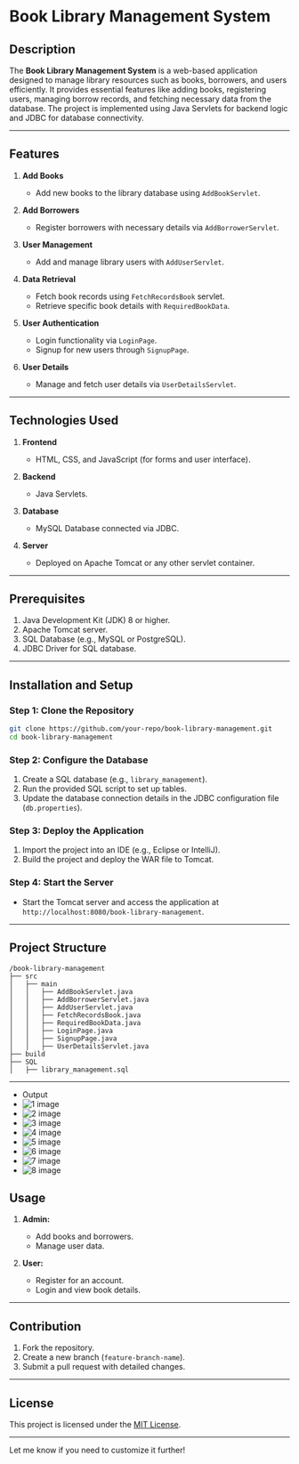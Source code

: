 # Book Library Management System  

## Description  
The **Book Library Management System** is a web-based application designed to manage library resources such as books, borrowers, and users efficiently. It provides essential features like adding books, registering users, managing borrow records, and fetching necessary data from the database. The project is implemented using Java Servlets for backend logic and JDBC for database connectivity.  

---

## Features  
1. **Add Books**  
   - Add new books to the library database using `AddBookServlet`.  

2. **Add Borrowers**  
   - Register borrowers with necessary details via `AddBorrowerServlet`.  

3. **User Management**  
   - Add and manage library users with `AddUserServlet`.  

4. **Data Retrieval**  
   - Fetch book records using `FetchRecordsBook` servlet.  
   - Retrieve specific book details with `RequiredBookData`.  

5. **User Authentication**  
   - Login functionality via `LoginPage`.  
   - Signup for new users through `SignupPage`.  

6. **User Details**  
   - Manage and fetch user details via `UserDetailsServlet`.  

---

## Technologies Used  
1. **Frontend**  
   - HTML, CSS, and JavaScript (for forms and user interface).  

2. **Backend**  
   - Java Servlets.  

3. **Database**  
   - MySQL Database connected via JDBC.  

4. **Server**  
   - Deployed on Apache Tomcat or any other servlet container.  

---

## Prerequisites  
1. Java Development Kit (JDK) 8 or higher.  
2. Apache Tomcat server.  
3. SQL Database (e.g., MySQL or PostgreSQL).  
4. JDBC Driver for SQL database.  

---

## Installation and Setup  

### Step 1: Clone the Repository  
```bash  
git clone https://github.com/your-repo/book-library-management.git  
cd book-library-management  
```  

### Step 2: Configure the Database  
1. Create a SQL database (e.g., `library_management`).  
2. Run the provided SQL script to set up tables.  
3. Update the database connection details in the JDBC configuration file (`db.properties`).  

### Step 3: Deploy the Application  
1. Import the project into an IDE (e.g., Eclipse or IntelliJ).  
2. Build the project and deploy the WAR file to Tomcat.  

### Step 4: Start the Server  
- Start the Tomcat server and access the application at `http://localhost:8080/book-library-management`.  

---

## Project Structure  
```plaintext  
/book-library-management  
├── src  
│   ├── main  
│   │   ├── AddBookServlet.java  
│   │   ├── AddBorrowerServlet.java  
│   │   ├── AddUserServlet.java  
│   │   ├── FetchRecordsBook.java  
│   │   ├── RequiredBookData.java  
│   │   ├── LoginPage.java  
│   │   ├── SignupPage.java  
│   │   ├── UserDetailsServlet.java  
├── build  
├── SQL  
│   ├── library_management.sql  
```  

---

- Output
- <img src = "output screenshots/s6.png" alt = "1 image"> 
- <img src = "output screenshots/s7.png" alt = "2 image"> 
- <img src = "output screenshots/s8.png" alt = "3 image"> 
- <img src = "output screenshots/s5.png" alt = "4 image"> 
- <img src = "output screenshots/s4.png" alt = "5 image"> 
- <img src = "output screenshots/s3.png" alt = "6 image"> 
- <img src = "output screenshots/s2.png" alt = "7 image"> 
- <img src = "output screenshots/s1.png" alt = "8 image"> 


## Usage  
1. **Admin:**  
   - Add books and borrowers.  
   - Manage user data.  

2. **User:**  
   - Register for an account.  
   - Login and view book details.  

---

## Contribution  
1. Fork the repository.  
2. Create a new branch (`feature-branch-name`).  
3. Submit a pull request with detailed changes.  

---

## License  
This project is licensed under the [MIT License](LICENSE).  

---  

Let me know if you need to customize it further!
